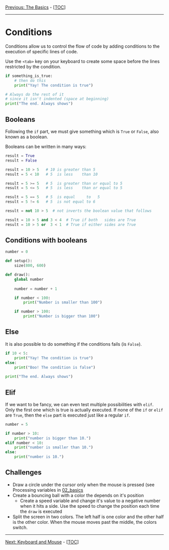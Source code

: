 [Previous: The Basics](02_basics.md) - [[TOC](Readme.md)]

---


# Conditions

Conditions allow us to control the flow of code by adding conditions to the execution of specific lines of code. 

Use the `<tab>` key on your keyboard to create some space before the lines restricted by the condition.

```python
if something_is_true:
    # then do this
    print("Yay! The condition is true")

# Always do the rest of it
# since it isn't indented (space at beginning)
print("The end. Always shows")
```

## Booleans
Following the `if` part, we must give something which is `True` or `False`, also known as a boolean.

Booleans can be written in many ways:
```python
result = True
result = False

result = 10 > 5   # 10 is greater than 5
result = 5 < 10   # 5  is less    than 10

result = 5 >= 5   # 5  is greater than or equal to 5
result = 5 <= 5   # 5  is less    than or equal to 5

result = 5 == 5   # 5  is equal     to   5
result = 5 != 6   # 5  is not equal to 6

result = not 10 > 5  # not inverts the boolean value that follows

result = 10 > 5 and 3 < 4  # True if both   sides are True
result = 10 > 5 or  3 < 1  # True if either sides are True
```

## Conditions with booleans
```python
number = 0

def setup():
    size(800, 600)

def draw():
    global number
    
    number = number + 1

    if number < 100:
        print("Number is smaller than 100")

    if number > 100:
        print("Number is bigger than 100")
```

## Else

It is also possible to do something if the conditions fails (is `False`).
```python
if 10 < 5:
    print("Yay! The condition is true")
else:
    print("Boo! The condition is false") 
    
print("The end. Always shows")
```

## Elif
If we want to be fancy, we can even test multiple possibilities with `elif`. Only the first one which is true is actually executed. If none of the `if` or `elif` are `True`, then the `else` part is executed just like a regular `if`.

```python
number = 5

if number > 10:
    print("number is bigger than 10.")
elif number < 10:
    print("number is smaller than 10.")
else:
    print("number is 10.")
```

## Challenges
- Draw a circle under the cursor only when the mouse is pressed (see Processing variables in [02_basics](02_basics.md)
- Create a bouncing ball with a color the depends on it's position
    - Create a speed variable and change it's value to a negative number when it hits a side. Use the speed to change the position each time the `draw` is executed
- Split the screen in two colors. The left half is one color and the other half is the other color. When the mouse moves past the middle, the colors switch.

------

[Next: Keyboard and Mouse](04_keyboard_mouse.md) - [[TOC](Readme.md)]